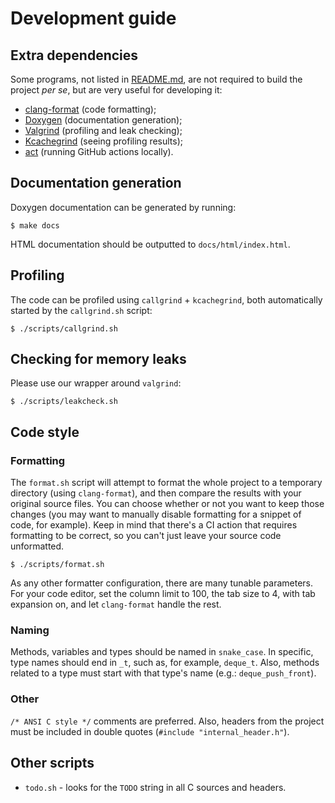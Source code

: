 # Development guide

## Extra dependencies

Some programs, not listed in [README.md](README.md), are not required to build the project
*per se*, but are very useful for developing it:

- [clang-format](https://clang.llvm.org) (code formatting);
- [Doxygen](https://www.doxygen.nl/) (documentation generation);
- [Valgrind](https://valgrind.org/) (profiling and leak checking);
- [Kcachegrind](https://invent.kde.org/sdk/kcachegrind) (seeing profiling results);
- [act](https://nektosact.com) (running GitHub actions locally).

## Documentation generation

Doxygen documentation can be generated by running:

```console
$ make docs
```

HTML documentation should be outputted to `docs/html/index.html`.

## Profiling

The code can be profiled using `callgrind` + `kcachegrind`, both automatically started by the
`callgrind.sh` script:

```console
$ ./scripts/callgrind.sh
```

## Checking for memory leaks

Please use our wrapper around `valgrind`:

```console
$ ./scripts/leakcheck.sh
```

## Code style

### Formatting

The `format.sh` script will attempt to format the whole project to a temporary directory (using
`clang-format`), and then compare the results with your original source files. You can choose
whether or not you want to keep those changes (you may want to manually disable formatting for a
snippet of code, for example). Keep in mind that there's a CI action that requires formatting to be
correct, so you can't just leave your source code unformatted.

```console
$ ./scripts/format.sh
```

As any other formatter configuration, there are many tunable parameters. For your code editor,
set the column limit to 100, the tab size to 4, with tab expansion on, and let `clang-format`
handle the rest.

### Naming

Methods, variables and types should be named in `snake_case`. In specific, type names should end
in `_t`, such as, for example, `deque_t`. Also, methods related to a type must start with that
type's name (e.g.: `deque_push_front`).

### Other

`/* ANSI C style */` comments are preferred. Also, headers from the project must be included in
double quotes (`#include "internal_header.h"`).

## Other scripts

- `todo.sh` - looks for the `TODO` string in all C sources and headers.
